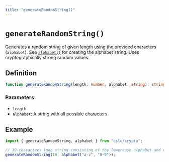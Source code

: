 ```yaml
---
title: "generateRandomString()"
---
```


# `generateRandomString()`

Generates a random string of given length using the provided characters (`alphabet`). See [`alphabet()`](/reference/random/alphabet) for creating the alphabet string. Uses cryptographically strong random values.

## Definition

```ts
function generateRandomString(length: number, alphabet: string): string;
```

### Parameters

- `length`
- `alphabet`: A string with all possible characters

## Example

```ts
import { generateRandomString, alphabet } from "oslo/crypto";

// 10-characters long string consisting of the lowercase alphabet and numbers
generateRandomString(10, alphabet("a-z", "0-9"));
```
